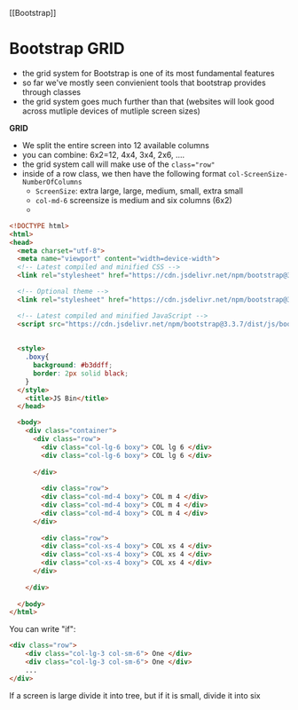 [[Bootstrap]]



# Bootstrap GRID
- the grid system for Bootstrap is one of its most fundamental features
- so far we've mostly seen  convienient tools that bootstrap provides through classes
- the grid system goes much further than that (websites will look good across mutliple devices of mutliple screen sizes)

**GRID**
- We split the entire screen into 12 available columns
- you can combine: 6x2=12, 4x4, 3x4, 2x6, ....
- the grid system call will make use of the `class="row"`
- inside of a row class, we then have the following format `col-ScreenSize-NumberOfColumns`
	- `ScreenSize`: extra large, large, medium, small, extra small
	- `col-md-6` screensize is medium and  six columns (6x2)
	- 

```html
<!DOCTYPE html>
<html>
<head>
  <meta charset="utf-8">
  <meta name="viewport" content="width=device-width">
  <!-- Latest compiled and minified CSS -->
  <link rel="stylesheet" href="https://cdn.jsdelivr.net/npm/bootstrap@3.3.7/dist/css/bootstrap.min.css" integrity="sha384-BVYiiSIFeK1dGmJRAkycuHAHRg32OmUcww7on3RYdg4Va+PmSTsz/K68vbdEjh4u" crossorigin="anonymous">

  <!-- Optional theme -->
  <link rel="stylesheet" href="https://cdn.jsdelivr.net/npm/bootstrap@3.3.7/dist/css/bootstrap-theme.min.css" integrity="sha384-rHyoN1iRsVXV4nD0JutlnGaslCJuC7uwjduW9SVrLvRYooPp2bWYgmgJQIXwl/Sp" crossorigin="anonymous">

  <!-- Latest compiled and minified JavaScript -->
  <script src="https://cdn.jsdelivr.net/npm/bootstrap@3.3.7/dist/js/bootstrap.min.js" integrity="sha384-Tc5IQib027qvyjSMfHjOMaLkfuWVxZxUPnCJA7l2mCWNIpG9mGCD8wGNIcPD7Txa" crossorigin="anonymous"></script>
  
  
  <style>
    .boxy{
      background: #b3ddff;
      border: 2px solid black;
    }
  </style>
    <title>JS Bin</title>
  </head>

  <body>
    <div class="container">
      <div class="row">
        <div class="col-lg-6 boxy"> COL lg 6 </div>
        <div class="col-lg-6 boxy"> COL lg 6 </div>
        
      </div>
  
        <div class="row">
        <div class="col-md-4 boxy"> COL m 4 </div>
        <div class="col-md-4 boxy"> COL m 4 </div>
        <div class="col-md-4 boxy"> COL m 4 </div>
      </div>
      
        <div class="row">
        <div class="col-xs-4 boxy"> COL xs 4 </div>
        <div class="col-xs-4 boxy"> COL xs 4 </div>
        <div class="col-xs-4 boxy"> COL xs 4 </div>
      </div>
    
    </div>
   
  </body>
</html>
```


You can write "if":
```html
<div class="row">
	<div class="col-lg-3 col-sm-6"> One </div>
	<div class="col-lg-3 col-sm-6"> One </div>
	...
</div>
```
If a screen is large divide it into tree, but if it is small, divide it into six













